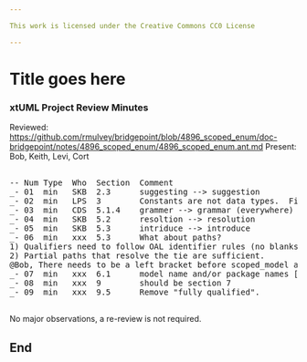 ```yaml
---

This work is licensed under the Creative Commons CC0 License

---
```


# Title goes here
### xtUML Project Review Minutes

Reviewed:  https://github.com/rmulvey/bridgepoint/blob/4896_scoped_enum/doc-bridgepoint/notes/4896_scoped_enum/4896_scoped_enum.ant.md
Present:  Bob, Keith, Levi, Cort

<pre>

-- Num Type  Who  Section  Comment
_- 01  min   SKB  2.3      suggesting --> suggestion
_- 02  min   LPS  3        Constants are not data types.  Fix this throughout.
_- 03  min   CDS  5.1.4    grammer --> grammar (everywhere)
_- 04  min   SKB  5.2      resoltion --> resolution
_- 05  min   SKB  5.3      intriduce --> introduce
_- 06  min   xxx  5.3      What about paths?
1) Qualifiers need to follow OAL identifier rules (no blanks).
2) Partial paths that resolve the tie are sufficient.
@Bob, There needs to be a left bracket before scoped_model and another after with a question mark.
_- 07  min   xxx  6.1      model name and/or package names [note plural].
_- 08  min   xxx  9        should be section 7
_- 09  min   xxx  9.5      Remove "fully qualified".

</pre>
   
No major observations, a re-review is not required.

End
---
